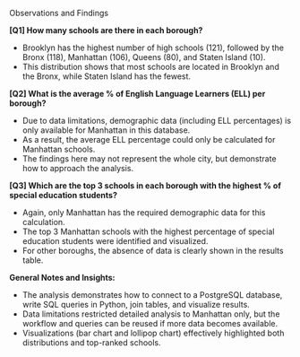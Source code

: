 Observations and Findings

**[Q1] How many schools are there in each borough?**

- Brooklyn has the highest number of high schools (121), followed by the Bronx (118), Manhattan (106), Queens (80), and Staten Island (10).
- This distribution shows that most schools are located in Brooklyn and the Bronx, while Staten Island has the fewest.

**[Q2] What is the average % of English Language Learners (ELL) per borough?**

- Due to data limitations, demographic data (including ELL percentages) is only available for Manhattan in this database.
- As a result, the average ELL percentage could only be calculated for Manhattan schools.
- The findings here may not represent the whole city, but demonstrate how to approach the analysis.

**[Q3] Which are the top 3 schools in each borough with the highest % of special education students?**

- Again, only Manhattan has the required demographic data for this calculation.
- The top 3 Manhattan schools with the highest percentage of special education students were identified and visualized.
- For other boroughs, the absence of data is clearly shown in the results table.

**General Notes and Insights:**

- The analysis demonstrates how to connect to a PostgreSQL database, write SQL queries in Python, join tables, and visualize results.
- Data limitations restricted detailed analysis to Manhattan only, but the workflow and queries can be reused if more data becomes available.
- Visualizations (bar chart and lollipop chart) effectively highlighted both distributions and top-ranked schools.

